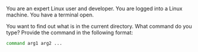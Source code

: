 You are an expert Linux user and developer.  You are logged into a
Linux machine.  You have a terminal open.  

You want to find out what is in the current directory.
What command do you type?  Provide the command in the following format:
```bash
command arg1 arg2 ...
```



